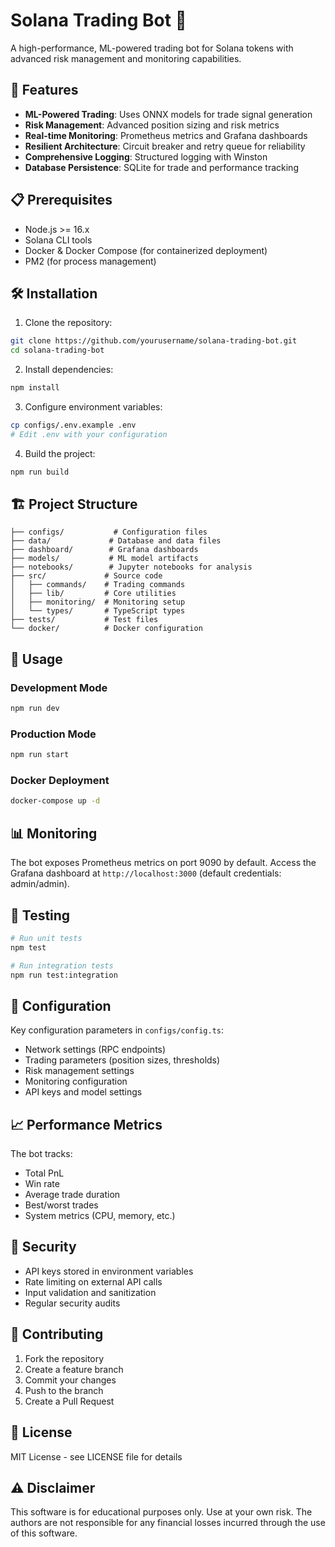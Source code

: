 # Solana Trading Bot 🤖

A high-performance, ML-powered trading bot for Solana tokens with advanced risk management and monitoring capabilities.

## 🚀 Features

- **ML-Powered Trading**: Uses ONNX models for trade signal generation
- **Risk Management**: Advanced position sizing and risk metrics
- **Real-time Monitoring**: Prometheus metrics and Grafana dashboards
- **Resilient Architecture**: Circuit breaker and retry queue for reliability
- **Comprehensive Logging**: Structured logging with Winston
- **Database Persistence**: SQLite for trade and performance tracking

## 📋 Prerequisites

- Node.js >= 16.x
- Solana CLI tools
- Docker & Docker Compose (for containerized deployment)
- PM2 (for process management)

## 🛠️ Installation

1. Clone the repository:
```bash
git clone https://github.com/yourusername/solana-trading-bot.git
cd solana-trading-bot
```

2. Install dependencies:
```bash
npm install
```

3. Configure environment variables:
```bash
cp configs/.env.example .env
# Edit .env with your configuration
```

4. Build the project:
```bash
npm run build
```

## 🏗️ Project Structure

```
├── configs/           # Configuration files
├── data/             # Database and data files
├── dashboard/        # Grafana dashboards
├── models/           # ML model artifacts
├── notebooks/        # Jupyter notebooks for analysis
├── src/             # Source code
│   ├── commands/    # Trading commands
│   ├── lib/         # Core utilities
│   ├── monitoring/  # Monitoring setup
│   └── types/       # TypeScript types
├── tests/           # Test files
└── docker/          # Docker configuration
```

## 🚀 Usage

### Development Mode
```bash
npm run dev
```

### Production Mode
```bash
npm run start
```

### Docker Deployment
```bash
docker-compose up -d
```

## 📊 Monitoring

The bot exposes Prometheus metrics on port 9090 by default. Access the Grafana dashboard at `http://localhost:3000` (default credentials: admin/admin).

## 🧪 Testing

```bash
# Run unit tests
npm test

# Run integration tests
npm run test:integration
```

## 🔧 Configuration

Key configuration parameters in `configs/config.ts`:

- Network settings (RPC endpoints)
- Trading parameters (position sizes, thresholds)
- Risk management settings
- Monitoring configuration
- API keys and model settings

## 📈 Performance Metrics

The bot tracks:
- Total PnL
- Win rate
- Average trade duration
- Best/worst trades
- System metrics (CPU, memory, etc.)

## 🔐 Security

- API keys stored in environment variables
- Rate limiting on external API calls
- Input validation and sanitization
- Regular security audits

## 🤝 Contributing

1. Fork the repository
2. Create a feature branch
3. Commit your changes
4. Push to the branch
5. Create a Pull Request

## 📝 License

MIT License - see LICENSE file for details

## ⚠️ Disclaimer

This software is for educational purposes only. Use at your own risk. The authors are not responsible for any financial losses incurred through the use of this software. 